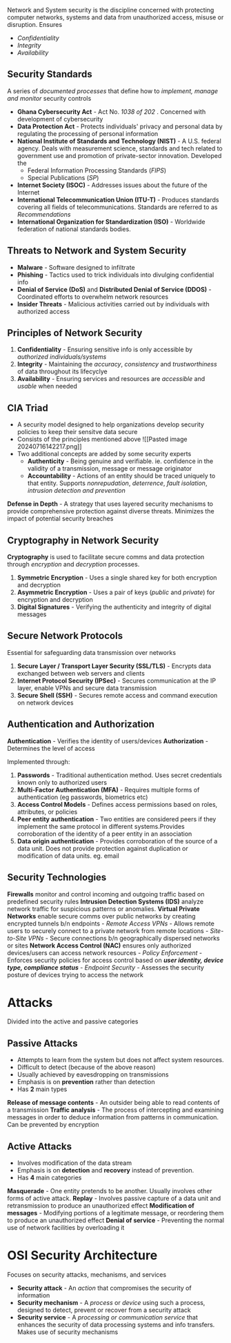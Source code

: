 Network and System security is the discipline concerned with protecting computer networks, systems and data from unauthorized access, misuse or disruption.
Ensures
- *Confidentiality*
- *Integrity*
- *Availability*

## Security Standards
A series of *documented processes* that define how to *implement, manage and monitor* security controls
- **Ghana Cybersecurity Act** - Act No. *1038 of 202* . Concerned with development of cybersecurity
- **Data Protection Act** - Protects individuals' privacy and personal data by regulating the processing of personal information
- **National Institute of Standards and Technology (NIST)** - A U.S. federal agency. Deals with measurement science, standards and tech related to government use and promotion of private-sector innovation. Developed the
	- Federal Information Processing Standards (*FIPS*)
	- Special Publications (*SP*)
- **Internet Society (ISOC)** - Addresses issues about the future of the Internet
- **International Telecommunication Union (ITU-T)** - Produces standards covering all fields of telecommunications. Standards are referred to as *Recommendations*
- **International Organization for Standardization (ISO)** - Worldwide federation of national standards bodies.

## Threats to Network and System Security
- **Malware** - Software designed to infiltrate
- **Phishing** - Tactics used to trick individuals into divulging confidential info
- **Denial of Service (DoS)** and **Distributed Denial of Service (DDOS)** - Coordinated efforts to overwhelm network resources
- **Insider Threats** - Malicious activities carried out by individuals with authorized access

## Principles of Network Security
1. **Confidentiality** - Ensuring sensitive info is only accessible by *authorized individuals/systems*
2. **Integrity** - Maintaining the *accuracy*, *consistency* and *trustworthiness* of data throughout its lifecyclye
3. **Availability** - Ensuring services and resources are *accessible*  and *usable* when needed

## CIA Triad
- A security model designed to help organizations develop security policies to keep their sensitve data secure
- Consists of the principles mentioned above
![[Pasted image 20240716142217.png]]
- Two additional concepts are added by some security experts
	- **Authenticity** - Being genuine and verifiable. ie. confidence in the validity of a transmission, message or message originator
	- **Accountability** - Actions of an entity should be traced uniquely to that entity. Supports *nonrepudation*, *deterrence*, *fault isolation*, *intrusion detection and prevention*

**Defense in Depth** - A strategy that uses layered security mechanisms to provide comprehensive protection against diverse threats. Minimizes the impact of potential security breaches
## Cryptography in Network Security
**Cryptography** is used to facilitate secure comms and data protection through *encryption* and *decryption* processes.
1. **Symmetric Encryption** - Uses a single shared key for both encryption and decryption
2. **Asymmetric Encryption** - Uses a pair of keys (*public* and *private*)  for encryption and decryption
3. **Digital Signatures** - Verifying the authenticity and integrity of digital messages

## Secure Network Protocols
Essential for safeguarding data transmission over networks
1. **Secure Layer / Transport Layer Security (SSL/TLS)** - Encrypts data exchanged between web servers and clients
2. **Internet Protocol Security (IPSec)** - Secures communication at the IP layer, enable VPNs and secure data transmission
3. **Secure Shell (SSH)** - Secures remote access and command execution on network devices
## Authentication and Authorization
**Authentication** - Verifies the identity of users/devices
**Authorization** - Determines the level of access

Implemented through:
1. **Passwords** - Traditional authentication method. Uses secret credentials known only to authorized users
2. **Multi-Factor Authentication (MFA)** - Requires multiple forms of authentication (eg passwords, biometrics etc)
3. **Access Control Models** - Defines access permissions based on roles, attributes, or policies
4. **Peer entity authentication** - Two entities are considered peers if they implement the same protocol in different systems.Provides corroboration of the identity of a peer entity in an association
5. **Data origin authentication** - Provides corroboration of the source of a data unit. Does not provide protection against duplication or modification of data units. eg. email

## Security Technologies
**Firewalls** monitor and control incoming and outgoing traffic based on predefined security rules
**Intrusion Detection Systems (IDS)** analyze network traffic for suspicious patterns or anomalies.
**Virtual Private Networks** enable secure comms over public networks by creating encrypted tunnels b/n endpoints
	- *Remote Access VPNs* - Allows remote users to securely connect to a private network from remote locations
	- *Site-to-Site VPNs* - Secure connections b/n geographically dispersed networks or sites
**Network Access Control (NAC)**  ensures only authorized devices/users can access network resources
	- *Policy Enforcement* - Enforces security policies for access control based on ***user identity, device type, compliance status***
	- *Endpoint Security* - Assesses the security posture of devices trying to access the network

# Attacks
Divided into the active and passive categories

## Passive Attacks
- Attempts to learn from the system but does not affect system resources.
- Difficult to detect (because of the above reason)
- Usually achieved by eavesdropping on transmissions
- Emphasis is on **prevention** rather than detection
- Has **2** main types

**Release of message contents** - An outsider being able to read contents of a transmission
**Traffic analysis** - The process of intercepting and examining messages in order to deduce information from patterns in communication. Can be prevented by encryption

## Active Attacks
- Involves modification of the data stream
- Emphasis is on **detection** and **recovery** instead of prevention.
- Has **4** main categories

**Masquerade** - One entity pretends to be another. Usually involves other forms of active attack.
**Replay** - Involves passive capture of a data unit and retransmission to produce an unauthorized effect
**Modification of messages** - Modifying portions of a legitimate message, or reordering them to produce an unauthorized effect
**Denial of service** - Preventing the normal use of network facilities by overloading it

# OSI Security Architecture
Focuses on security attacks, mechanisms, and services
- **Security attack** - An *action* that compromises the security of information
- **Security mechanism** - A *process*  or _device_ using such a process, designed to detect, prevent or recover from a security attack
- **Security service** - A _processing or communication service_  that enhances the security of data processing systems and info transfers. Makes use of security mechanisms